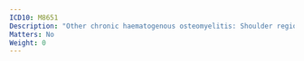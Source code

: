 ```yaml
---
ICD10: M8651
Description: "Other chronic haematogenous osteomyelitis: Shoulder region"
Matters: No
Weight: 0
---
```

